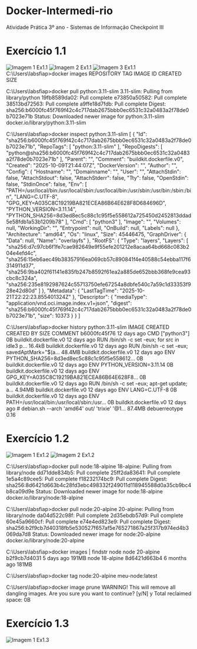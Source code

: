 # Docker-Intermedi-rio
Atividade Prática 3º ano - Sistemas de Informação Checkpoint III

# Exercício 1.1
![Imagem 1 Ex1.1](images/1.1.1.png)
![Imagem 2 Ex1.1](images/1.1.2.png)
![Imagem 3 Ex1.1](images/1.1.3%20e%201.2.1.png)
C:\Users\labsfiap>docker images
REPOSITORY   TAG       IMAGE ID   CREATED   SIZE

C:\Users\labsfiap>docker pull python:3.11-slim
3.11-slim: Pulling from library/python
19fb8589da02: Pull complete
e73850a50582: Pull complete
38513bd72563: Pull complete
a9ffe18d7fdb: Pull complete
Digest: sha256:b6000fc45f769f42c4c717dab2675bbb0ec6531c32a0483a2f78de0b7023e71b
Status: Downloaded newer image for python:3.11-slim
docker.io/library/python:3.11-slim

C:\Users\labsfiap>docker inspect python:3.11-slim
[
    {
        "Id": "sha256:b6000fc45f769f42c4c717dab2675bbb0ec6531c32a0483a2f78de0b7023e71b",
        "RepoTags": [
            "python:3.11-slim"
        ],
        "RepoDigests": [
            "python@sha256:b6000fc45f769f42c4c717dab2675bbb0ec6531c32a0483a2f78de0b7023e71b"
        ],
        "Parent": "",
        "Comment": "buildkit.dockerfile.v0",
        "Created": "2025-10-09T21:44:07Z",
        "DockerVersion": "",
        "Author": "",
        "Config": {
            "Hostname": "",
            "Domainname": "",
            "User": "",
            "AttachStdin": false,
            "AttachStdout": false,
            "AttachStderr": false,
            "Tty": false,
            "OpenStdin": false,
            "StdinOnce": false,
            "Env": [
                "PATH=/usr/local/bin:/usr/local/sbin:/usr/local/bin:/usr/sbin:/usr/bin:/sbin:/bin",
                "LANG=C.UTF-8",
                "GPG_KEY=A035C8C19219BA821ECEA86B64E628F8D684696D",
                "PYTHON_VERSION=3.11.14",
                "PYTHON_SHA256=8d3ed8ec5c88c1c95f5e558612a725450d2452813ddad5e58fdb1a53b1209b78"
            ],
            "Cmd": [
                "python3"
            ],
            "Image": "",
            "Volumes": null,
            "WorkingDir": "",
            "Entrypoint": null,
            "OnBuild": null,
            "Labels": null
        },
        "Architecture": "amd64",
        "Os": "linux",
        "Size": 45446475,
        "GraphDriver": {
            "Data": null,
            "Name": "overlayfs"
        },
        "RootFS": {
            "Type": "layers",
            "Layers": [
                "sha256:d7c97cb6f1fe7cae982649e9f55efe201212e8acaa64bd668c083b204e4efd4c",
                "sha256:15eb6aec49b38357916ea069cb57c890841f4e40588c54ebba117f6314911d37",
                "sha256:9ba402f61141e835fb247b8592f61ea2a885de652bbb368fe9cea93cbc8c324a",
                "sha256:235e8192987624c55713750efe67254a8dbfe540c7a59c1d33353f928e42d80d"
            ]
        },
        "Metadata": {
            "LastTagTime": "2025-10-21T22:22:23.855401324Z"
        },
        "Descriptor": {
            "mediaType": "application/vnd.oci.image.index.v1+json",
            "digest": "sha256:b6000fc45f769f42c4c717dab2675bbb0ec6531c32a0483a2f78de0b7023e71b",
            "size": 10373
        }
    }
]

C:\Users\labsfiap>docker history python:3.11-slim
IMAGE          CREATED       CREATED BY                                      SIZE      COMMENT
b6000fc45f76   12 days ago   CMD ["python3"]                                 0B        buildkit.dockerfile.v0
<missing>      12 days ago   RUN /bin/sh -c set -eux;  for src in idle3 p…   16.4kB    buildkit.dockerfile.v0
<missing>      12 days ago   RUN /bin/sh -c set -eux;   savedAptMark="$(a…   48.4MB    buildkit.dockerfile.v0
<missing>      12 days ago   ENV PYTHON_SHA256=8d3ed8ec5c88c1c95f5e558612…   0B        buildkit.dockerfile.v0
<missing>      12 days ago   ENV PYTHON_VERSION=3.11.14                      0B        buildkit.dockerfile.v0
<missing>      12 days ago   ENV GPG_KEY=A035C8C19219BA821ECEA86B64E628F8…   0B        buildkit.dockerfile.v0
<missing>      12 days ago   RUN /bin/sh -c set -eux;  apt-get update;  a…   4.94MB    buildkit.dockerfile.v0
<missing>      12 days ago   ENV LANG=C.UTF-8                                0B        buildkit.dockerfile.v0
<missing>      12 days ago   ENV PATH=/usr/local/bin:/usr/local/sbin:/usr…   0B        buildkit.dockerfile.v0
<missing>      12 days ago   # debian.sh --arch 'amd64' out/ 'trixie' '@1…   87.4MB    debuerreotype 0.16

# Exercício 1.2
![Imagem 1 Ex1.2](images/1.1.3%20e%201.2.1.png)
![Imagem 2 Ex1.2](images/1.2.2.png)

C:\Users\labsfiap>docker pull node:18-alpine
18-alpine: Pulling from library/node
dd71dde834b5: Pull complete
25ff2da83641: Pull complete
1e5a4c89cee5: Pull complete
f18232174bc9: Pull complete
Digest: sha256:8d6421d663b4c28fd3ebc498332f249011d118945588d0a35cb9bc4b8ca09d9e
Status: Downloaded newer image for node:18-alpine
docker.io/library/node:18-alpine

C:\Users\labsfiap>docker pull node:20-alpine
20-alpine: Pulling from library/node
da04d522c98f: Pull complete
2d35ebdb57d9: Pull complete
60e45a9660cf: Pull complete
e74e4ed823e9: Pull complete
Digest: sha256:b2f9cb7d40318fb5e530527f657af5e765271867a25f317b974ed4b3069da7d8
Status: Downloaded newer image for node:20-alpine
docker.io/library/node:20-alpine

C:\Users\labsfiap>docker images | findstr node
node         20-alpine   b2f9cb7d4031   5 days ago     191MB
node         18-alpine   8d6421d663b4   6 months ago   181MB

C:\Users\labsfiap>docker tag node:20-alpine meu-node:latest

C:\Users\labsfiap>docker image prune
WARNING! This will remove all dangling images.
Are you sure you want to continue? [y/N] y
Total reclaimed space: 0B

# Exercício 1.3
![Imagem 1 Ex1.3](images/1.3.1.png)